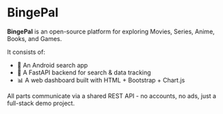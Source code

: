 # BingePal

**BingePal** is an open-source platform for exploring Movies, Series, Anime, Books, and Games.

It consists of:

- 📱 An Android search app
- 🚀 A FastAPI backend for search & data tracking
- 📊 A web dashboard built with HTML + Bootstrap + Chart.js

All parts communicate via a shared REST API - no accounts, no ads, just a full-stack demo project.